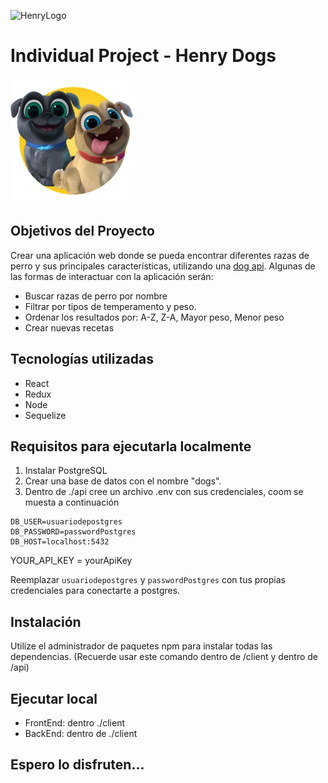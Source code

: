 ![HenryLogo](https://d31uz8lwfmyn8g.cloudfront.net/Assets/logo-henry-white-lg.png)

# Individual Project - Henry Dogs

<img height="200" src="./dog.png" />

## Objetivos del Proyecto

Crear una aplicación web donde se pueda encontrar diferentes razas de perro y sus principales características, utilizando una [dog api](https://thedogapi.com/). Algunas de las formas de interactuar con la aplicación serán:

- Buscar razas de perro por nombre
- Filtrar por tipos de temperamento y peso.
- Ordenar los resultados por: A-Z, Z-A, Mayor peso, Menor peso
- Crear nuevas recetas

## Tecnologías utilizadas

- React
- Redux
- Node
- Sequelize

## Requisitos para ejecutarla localmente

1. Instalar PostgreSQL
2. Crear una base de datos con el nombre "dogs".
3. Dentro de ./api cree un archivo .env con sus credenciales, coom se muesta a continuación
```
DB_USER=usuariodepostgres
DB_PASSWORD=passwordPostgres
DB_HOST=localhost:5432
```
YOUR_API_KEY = yourApiKey

Reemplazar `usuariodepostgres` y `passwordPostgres` con tus propias credenciales para conectarte a postgres.

## Instalación

Utilize el administrador de paquetes npm para instalar todas las dependencias. (Recuerde usar este comando dentro de /client y dentro de /api)

## Ejecutar local

- FrontEnd: dentro ./client
- BackEnd: dentro de ./client

## Espero lo disfruten...
